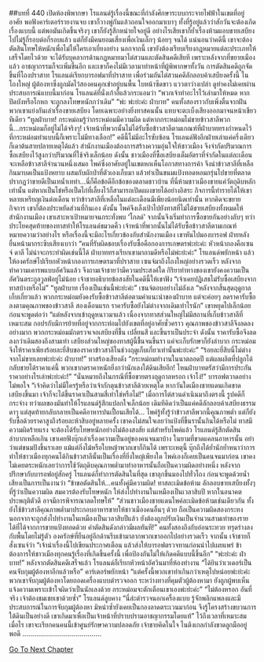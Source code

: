 ##บทที่ 440 เปิดห้องพิพากษา
โรแลนด์รู้เรื่องนี้ขณะที่กำลังศึกษาระบบกระจายไฟฟ้าในเขตที่อยู่อาศัย พอฟังคาร์เตอร์รายงานจบ เขาก็วางพู่กันแล้วถอนใจออกมาเบาๆ ทั้งที่รู้อยู่แล้วว่าสักวันจะต้องเกิดเรื่องแบบนี้ แต่พอมันเกิดขึ้นจริงๆ เขาก็ยังรู้สึกหน่ายใจอยู่ดี อย่างไรเสียเขาก็ย้ำเรื่องห้ามแอบขายเสบียงไปไม่รู้กี่รอบต่อกี่รอบแล้ว แต่ก็ยังมีคนยอมเสี่ยงเพื่อเงินเล็กๆ น้อยๆ จนได้ แน่นอนว่าคดีนี้ เขาจะต้องตัดสินโทษให้หนักเพื่อไม่ให้ใครเอาเยี่ยงอย่าง
นอกจากนี้ เขายังต้องเรียบเรียงกฎหมายแต่ละประเภทให้เสร็จโดยไวด้วย จะได้รับบุคลากรด้านกฎหมายมาไต่สวนและตัดสินคดีเสียที เพราะหลังจากที่ขยายเมืองแล้ว อาชญากรรมก็จะเพิ่มขึ้นอีก และเขาก็คงไม่มีเวลามาทำหน้าที่ผู้พิพากษาทั้งวัน
การตัดสินคดีถูกจัดขึ้นที่โถงปราสาท
โรแลนด์เรียกบารอฟมาที่ปราสาท เพื่อร่วมกันไต่สวนคดีลักลอบค้าเสบียงครั้งนี้
ในโถงใหญ่ ผู้ต้องหาซึ่งถูกมัดไว้สองคนคุกเข่าอยู่บนพื้น ใบหน้าซีดขาว แววตาว่างเปล่า ดูท่าคงไม่เคยผ่านประสบการณ์แบบนี้มาก่อน
โรแลนด์ที่นั่งเก้าอี้แล้วกระแอมว่า “พวกเจ้าทำอะไรไว้เล่ามาให้หมด หากปิดบังหรือโกหก จะถูกลงโทษหนักกว่าเดิม”
“พ่ะ พ่ะย่ะค่ะ ฝ่าบาท” คนทั้งสองราวกับเพิ่งตื่นจากฝัน พวกเขาแย่งกันเล่าเรื่องขายเสบียง โดยเฉพาะอย่างยิ่งทาสคนนั้น แทบจะตะเบ็งเสียงออกมาจนหน้าเขียวทีเดียว “ทูลฝ่าบาท! กระหม่อมรู้ว่ากระหม่อมมีความผิด แต่หากกระหม่อมไม่ขายข้าวสาลีพวกนี้...กระหม่อมก็อยู่ไม่ได้จริงๆ! เจ้าหน้าที่พวกนั้นไม่ได้รับซื้อข้าวสาลีตามเกณฑ์ที่ฝ่าบาททรงกำหนดไว้ ที่กระหม่อมทำแบบนี้ก็เพราะไม่มีทางเลือก!”
คดีนี้ไม่มีอะไรซับซ้อน โรแลนด์ฟังอีกฝ่ายเล่าแค่ครึ่งเดียวก็เดาต้นสายปลายเหตุได้แล้ว
สำนักงานเมืองต้องการสร้างความอุ่นใจให้ชาวเมือง จึงจำกัดปริมาณการซื้อเสบียงไว้สูงกว่าปริมาณที่ใช้จริงเล็กน้อย ดังนั้น ชาวเมืองที่ซื้อเสบียงเต็มอัตราที่จำกัดในแต่ละเดือนจะเหลือข้าวสาลีจำนวนหนึ่งเสมอ ไพค์ซึ่งอาศัยอยู่ในเขตหกเห็นโอกาสทางการค้า จึงนำข้าวสาลีที่เหลือกินมาบดเป็นแป้งหยาบ ผสมกับผักป่าที่ตัวเองเก็บมา แล้วทำเป็นขนมแป้งทอดหอมกรุ่นไปขายที่ตลาด ปรากฏว่าขายดีเป็นเทน้ำเทท่า...นี่ก็คือข้อดีอีกข้อของตลาดชาวบ้าน ที่นี่ห้ามชาวเมืองขายแค่วัตถุดิบหลักเท่านั้น แต่หากเป็นไข่หรือเป็ดไก่ที่เลี้ยงไว้ก็สามารถเปิดแผงขายได้อย่างอิสระ
กิจการนี้ทำรายได้ให้เขาหลายเหรียญเงินต่อเดือน ทว่าข้าวสาลีที่เหลือในแต่ละเดือนมีเพียงน้อยนิดเท่านั้น หากคิดจะขยายกิจการ เขาก็ต้องประหยัดส่วนที่กินเอง ดังนั้น ไพค์จึงเล็งเป้าไปยังทาสที่ไม่ได้ขายเสบียงทั้งหมดให้สำนักงานเมือง เขาเสาะหาเป้าหมายจนกระทั่งพบ ‘โกลด์’ จากนั้นจึงเริ่มทำการซื้อขายกันอย่างลับๆ
ทว่า ประโยคสุดท้ายของทาสทำให้โรแลนด์ขมวดคิ้ว เจ้าหน้าที่พวกนั้นไม่ได้รับซื้อข้าวสาลีตามเกณฑ์หมายความว่าอย่างไร หรือเรื่องนี้จะมีอะไรเกี่ยวข้องกับสำนักงานเมือง
เขาหันไปมองบารอฟ ฝ่ายหลังยื่นหน้ามากระซิบเสียงเบาว่า “คนที่รับผิดชอบเรื่องรับซื้อคือกองการเกษตรพ่ะย่ะค่ะ หัวหน้ากองคือเซนจ์ ดาลี ไม่น่าจะกระทำผิดเช่นนี้ได้ ฝ่าบาททรงเรียกเขามาถามดีหรือไม่พ่ะย่ะค่ะ”
โรแลนด์พยักหน้า แล้วให้องครักษ์ไปเรียกหัวหน้ากองการเกษตรมาที่ปราสาท
เซนจ์มาถึงโถงใหญ่อย่างรวดเร็ว หลังจากทำความเคารพแบบอัศวินแล้ว จึงถามเจ้าชายว่ามีความประสงค์ใด กิริยาท่าทางของเขายังคงความเป็นอัศวินตระกูลวูลฟ์อยู่ไม่น้อย
เจ้าชายอธิบายข้อสงสัยในคดีนี้ให้เขาฟัง “เจ้าเคยปฏิเสธไม่รับซื้อเสบียงจากทาสบ้างหรือไม่”
“ทูลฝ่าบาท เรื่องเป็นเช่นนี้พ่ะย่ะค่ะ” เซนจ์ตอบอย่างไม่ลังเล “หลังจากสิ้นสุดฤดูกาลเก็บเกี่ยวแล้ว พวกกระหม่อมยังคงรับซื้อข้าวสาลีต่อตามคำแนะนำของฝ่าบาท แต่จะค่อยๆ ลดราคารับซื้อลงตามคุณภาพของข้าวสาลี สองเดือนแรก ราคารับซื้อยังไม่ต่างจากเดิมเท่าไรนัก”
เขาหยุดไปเล็กน้อยก่อนจะพูดต่อว่า “แต่หลังจากเข้าฤดูหนาวมาแล้ว เนื่องจากทาสส่วนใหญ่ไม่มีสถานที่เก็บข้าวสาลีที่เหมาะสม กอปรกับมีการย้ายที่อยู่จากกระท่อมไปยังเขตที่อยู่อาศัยชั่วคราว คุณภาพของข้าวสาลีจึงลดลงอย่างมาก พวกกระหม่อมมักตรวจเจอเสบียงที่ชื้น เปลี่ยนสี และขึ้นราเป็นประจำ ดังนั้น ราคารับซื้อจึงลดลงกว่าเดิมสองถึงสามเท่า เสบียงส่วนใหญ่ของทาสผู้นี้ชื้นจนขึ้นรา แค่จะเก็บรักษาก็ยังลำบาก กระหม่อมจึงให้ราคาเพียงร้อยละยี่สิบของราคาข้าวสาลีในช่วงฤดูเก็บเกี่ยวเท่านั้นพ่ะย่ะค่ะ”
“ร้อยละยี่สิบนี่ไม่ต่างจากไม่ขายเลยพ่ะย่ะค่ะ ฝ่าบาท!” ทาสร้องเสียงดัง “กระหม่อมทำงานในนาตลอดปี แต่ผลผลิตที่ปลูกได้กลับขายได้ราคาแค่นี้ พวกเขากดราคาหนักยิ่งกว่านักเลงใต้ดินเสียอีก! ไหนฝ่าบาทตรัสว่ามีการประกันราคาอย่างไรเล่าพ่ะย่ะค่ะ!”
“นั่นหมายถึงในกรณีที่ซื้อขายตรงฤดูกาลหรอก เจ้าโง่!” บารอฟตวาดอย่างไม่พอใจ “เจ้าคิดว่าไม่มีใครรู้หรือว่าเจ้ากักตุนข้าวสาลีด้วยเหตุใด หากวันใดเมืองชายแดนเกิดขาดเสบียงขึ้นมา เจ้าก็จะได้ขึ้นราคาเป็นสามสี่เท่าใช่หรือไม่!”
เมื่อการไต่สวนดำเนินมาถึงตรงนี้ รูปคดีก็กระจ่าง ทว่าผลของมันทำให้โรแลนด์รู้สึกแปลกใจเล็กน้อย เดิมทีคิดว่าเป็นแค่คดีลักลอบค้าเสบียงธรรมดาๆ แต่สุดท้ายกลับกลายเป็นคดีอาหารปนเปื้อนเสียได้... ไพค์รู้ทั้งรู้ว่าข้าวสาลีพวกนี้คุณภาพต่ำ แต่ก็ยังรับซื้อด้วยราคาสูงถึงร้อยละห้าสิบอยู่หลายครั้ง เขาคงไม่สนใจเลยว่าแป้งที่ขึ้นรานั้นกินได้หรือไม่
ทาสมีความผิดร้ายแรง จะต้องได้รับโทษหนักอย่างไม่ต้องสงสัย แต่สำหรับไพค์แล้ว โรแลนด์รู้สึกตัดสินลำบากเหลือเกิน เขาเคยฟังบุ๊กเล่าเรื่องความเป็นอยู่ของคนจนมาบ้าง ในยามที่ขาดแคลนอาหารนั้น อย่าว่าแต่ขนมปังขึ้นราเลย แม้แต่กิ่งไม้หรือใบหญ้าพวกเขาก็กินได้ เพราะเหตุนี้ บุ๊กถึงได้ย้ำนักย้ำหนาว่าการทำให้ชาวเมืองทุกคนได้กินข้าวสาลีนั้นเป็นเรื่องที่ยิ่งใหญ่เพียงใด ไพค์เองก็เคยเป็นคนจนมาก่อน เขาคงไม่เคยตระหนักเลยว่าการใช้วัตถุดิบคุณภาพต่ำมาทำอาหารนั้นถือเป็นความผิดอย่างหนึ่ง
หลังจากปรึกษากับบารอฟอยู่สักครู่ โรแลนด์ก็ทำการตัดสินในที่สุด
เขาลุกขึ้นมองไปทั่วโถง ก่อนจะพูดด้วยน้ำเสียงเป็นการเป็นงานว่า “ข้าขอตัดสินให้...คนทั้งคู่มีความผิด! ทาสละเมิดข้อห้าม ลักลอบขายเสบียงทั้งๆ ที่รู้ว่าเป็นความผิด สมควรต้องรับโทษหนัก ให้ส่งไปทำงานในเหมืองเป็นเวลาสิบปี หากในอนาคตประพฤติตัวดี อาจมีการพิจารณาลดโทษให้”
“ส่วนชาวเมืองชายแดนไพค์ละเมิดข้อห้ามเช่นเดียวกัน ทั้งยังใช้ข้าวสาลีคุณภาพต่ำมาประกอบอาหารขายให้ชาวเมืองคนอื่นๆ ด้วย ถือเป็นความผิดสองกระทง นอกจากจะถูกส่งไปทำงานในเหมืองเป็นเวลาสิบปีแล้ว ยังต้องถูกปรับเงินเป็นจำนวนสามเท่าของรายได้ที่ได้จากการขายแป้งทอดด้วย คำตัดสินดังกล่าวมีผลทันที!”
คนทั้งสองถึงกับอ่อนระทวย ทรุดร่างลงกับพื้นโดยไม่รู้ตัว องครักษ์ที่ยืนอยู่อีกด้านรีบเข้ามาลากพวกเขาออกไปอย่างรวดเร็ว
จากนั้น เจ้าชายก็สั่งเซนจ์ว่า “เจ้านำเรื่องนี้ไปเขียนประกาศเตือน แล้วส่งให้บารอฟตรวจทานก่อนนำไปเผยแพร่ ข้าต้องการให้ชาวเมืองทุกคนรู้เรื่องที่เกิดขึ้นครั้งนี้ เพื่อป้องกันไม่ให้เกิดคดีแบบนี้ขึ้นอีก”
“พ่ะย่ะค่ะ ฝ่าบาท!”
หลังจากตัดสินคดีเสร็จแล้ว โรแลนด์ก็เรียกหัวหน้าอัศวินมาที่ห้องทำงาน “ได้ยินว่าเวเดอร์เป็นคนจับกุมผู้ต้องหาอีกแล้วหรือ”
คาร์เตอร์พยักหน้า “แต่ครั้งนี้พวกเขาทำเกินกว่าเหตุไปหน่อยพ่ะย่ะค่ะ พวกเขาจับกุมผู้ต้องหาโดยถอดเครื่องแบบตำรวจออก ระหว่างทางที่คุมตัวผู้ต้องหามา ยังถูกผู้พบเห็นแจ้งความเพราะเข้าใจผิดว่าเป็นนักเลงด้วย กระหม่อมจะตักเตือนเขาเองพ่ะย่ะค่ะ”
“ไม่ต้องหรอก อันที่จริง เจ้าต้องชมเชยเขาด้วยซ้ำ” โรแลนด์ลูบคาง “นี่ล่ะตำรวจนอกเครื่องแบบ รู้จักพลิกแพลงและมีประสบการณ์ในการจับกุมผู้ต้องหา มิหนำซ้ำยังเคยเป็นกองลาดตระเวนมาก่อน จึงรู้โครงสร้างขบวนการใต้ดินเป็นอย่างดี เขาเกิดมาเพื่อเป็นเจ้าหน้าที่ปราบปรามอาชญากรรมโดยแท้”
ไว้ถึงเวลาที่เหมาะสมเมื่อไร เขาจะเรียกคนคนนี้เข้าศูนย์รักษาความปลอดภัย เจ้าชายคิดในใจ ไนติงเกลกำลังขาดลูกมืออยู่พอดี
………………………………….


[Go To Next Chapter]( ./353.md)